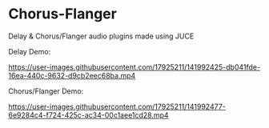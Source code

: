 # Chorus-Flanger
Delay &amp; Chorus/Flanger audio plugins made using JUCE

Delay Demo:



https://user-images.githubusercontent.com/17925211/141992425-db041fde-16ea-440c-9632-d9cb2eec68ba.mp4



Chorus/Flanger Demo:



https://user-images.githubusercontent.com/17925211/141992477-6e9284c4-f724-425c-ac34-00c1aee1cd28.mp4

